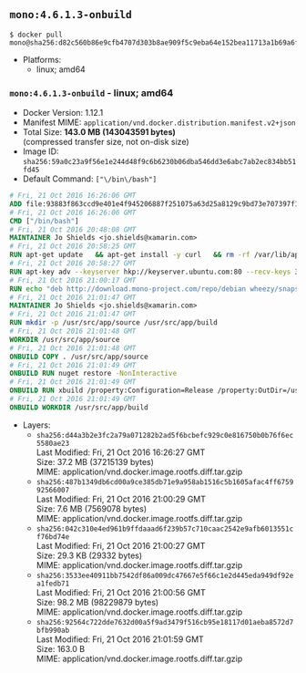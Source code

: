 ## `mono:4.6.1.3-onbuild`

```console
$ docker pull mono@sha256:d82c560b86e9cfb4707d303b8ae909f5c9eba64e152bea11713a1b69a6fecfbb
```

-	Platforms:
	-	linux; amd64

### `mono:4.6.1.3-onbuild` - linux; amd64

-	Docker Version: 1.12.1
-	Manifest MIME: `application/vnd.docker.distribution.manifest.v2+json`
-	Total Size: **143.0 MB (143043591 bytes)**  
	(compressed transfer size, not on-disk size)
-	Image ID: `sha256:59a0c23a9f56e1e244d48f9c6b6230b06dba546dd3e6abc7ab2ec834bb51fd45`
-	Default Command: `["\/bin\/bash"]`

```dockerfile
# Fri, 21 Oct 2016 16:26:06 GMT
ADD file:93883f863ccd9e401e4f945206887f251075a63d25a8129c9bd73e707397f109 in / 
# Fri, 21 Oct 2016 16:26:06 GMT
CMD ["/bin/bash"]
# Fri, 21 Oct 2016 20:48:08 GMT
MAINTAINER Jo Shields <jo.shields@xamarin.com>
# Fri, 21 Oct 2016 20:58:25 GMT
RUN apt-get update   && apt-get install -y curl   && rm -rf /var/lib/apt/lists/*
# Fri, 21 Oct 2016 20:58:27 GMT
RUN apt-key adv --keyserver hkp://keyserver.ubuntu.com:80 --recv-keys 3FA7E0328081BFF6A14DA29AA6A19B38D3D831EF
# Fri, 21 Oct 2016 21:00:17 GMT
RUN echo "deb http://download.mono-project.com/repo/debian wheezy/snapshots/4.6.1.3 main" > /etc/apt/sources.list.d/mono-xamarin.list   && apt-get update   && apt-get install -y binutils mono-devel ca-certificates-mono fsharp mono-vbnc nuget referenceassemblies-pcl   && rm -rf /var/lib/apt/lists/* /tmp/*
# Fri, 21 Oct 2016 21:01:47 GMT
MAINTAINER Jo Shields <jo.shields@xamarin.com>
# Fri, 21 Oct 2016 21:01:47 GMT
RUN mkdir -p /usr/src/app/source /usr/src/app/build
# Fri, 21 Oct 2016 21:01:48 GMT
WORKDIR /usr/src/app/source
# Fri, 21 Oct 2016 21:01:48 GMT
ONBUILD COPY . /usr/src/app/source
# Fri, 21 Oct 2016 21:01:49 GMT
ONBUILD RUN nuget restore -NonInteractive
# Fri, 21 Oct 2016 21:01:49 GMT
ONBUILD RUN xbuild /property:Configuration=Release /property:OutDir=/usr/src/app/build/
# Fri, 21 Oct 2016 21:01:49 GMT
ONBUILD WORKDIR /usr/src/app/build
```

-	Layers:
	-	`sha256:d44a3b2e3fc2a79a071282b2ad5f6bcbefc929c0e816750b0b76f6ec5580ae23`  
		Last Modified: Fri, 21 Oct 2016 16:26:27 GMT  
		Size: 37.2 MB (37215139 bytes)  
		MIME: application/vnd.docker.image.rootfs.diff.tar.gzip
	-	`sha256:487b1349db6cd00a9ce385db71e9a958ab1516c5b1605afac4ff675992566007`  
		Last Modified: Fri, 21 Oct 2016 21:00:29 GMT  
		Size: 7.6 MB (7569078 bytes)  
		MIME: application/vnd.docker.image.rootfs.diff.tar.gzip
	-	`sha256:042c310e4ed961b9ffdaaad6f239b57c710caac2542e9afb6013551cf76bd74e`  
		Last Modified: Fri, 21 Oct 2016 21:00:27 GMT  
		Size: 29.3 KB (29332 bytes)  
		MIME: application/vnd.docker.image.rootfs.diff.tar.gzip
	-	`sha256:3533ee40911bb7542df86a009dc47667e5f66c1e2d445eda949df92ea1fedb71`  
		Last Modified: Fri, 21 Oct 2016 21:00:56 GMT  
		Size: 98.2 MB (98229879 bytes)  
		MIME: application/vnd.docker.image.rootfs.diff.tar.gzip
	-	`sha256:92564c722dde7632d00a5f9ad3479f516cb95e18117d01aeba8572d7bfb990ab`  
		Last Modified: Fri, 21 Oct 2016 21:01:59 GMT  
		Size: 163.0 B  
		MIME: application/vnd.docker.image.rootfs.diff.tar.gzip
